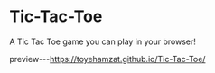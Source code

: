 # Tic-Tac-Toe
A Tic Tac Toe game you can play in your browser!



preview---https://toyehamzat.github.io/Tic-Tac-Toe/